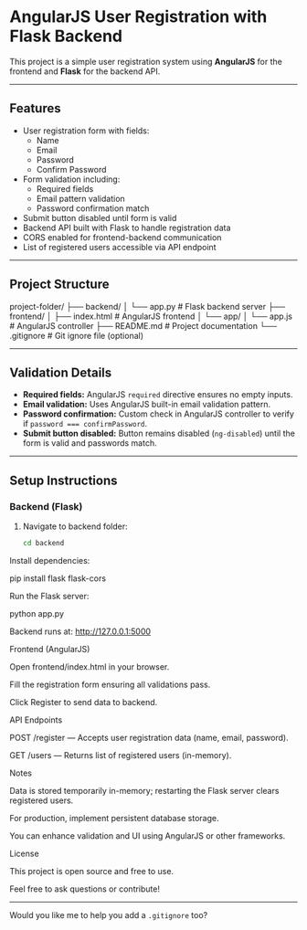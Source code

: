 # AngularJS User Registration with Flask Backend

This project is a simple user registration system using **AngularJS** for the frontend and **Flask** for the backend API.

---

## Features

- User registration form with fields:
  - Name
  - Email
  - Password
  - Confirm Password
- Form validation including:
  - Required fields
  - Email pattern validation
  - Password confirmation match
- Submit button disabled until form is valid
- Backend API built with Flask to handle registration data
- CORS enabled for frontend-backend communication
- List of registered users accessible via API endpoint

---

## Project Structure

project-folder/
├── backend/
│ └── app.py # Flask backend server
├── frontend/
│ ├── index.html # AngularJS frontend
│ └── app/
│ └── app.js # AngularJS controller
├── README.md # Project documentation
└── .gitignore # Git ignore file (optional)

---

## Validation Details

- **Required fields:** AngularJS `required` directive ensures no empty inputs.
- **Email validation:** Uses AngularJS built-in email validation pattern.
- **Password confirmation:** Custom check in AngularJS controller to verify if `password === confirmPassword`.
- **Submit button disabled:** Button remains disabled (`ng-disabled`) until the form is valid and passwords match.

---

## Setup Instructions

### Backend (Flask)

1. Navigate to backend folder:

   ```bash
   cd backend
Install dependencies:

pip install flask flask-cors


Run the Flask server:

python app.py


Backend runs at: http://127.0.0.1:5000

Frontend (AngularJS)

Open frontend/index.html in your browser.

Fill the registration form ensuring all validations pass.

Click Register to send data to backend.

API Endpoints

POST /register — Accepts user registration data (name, email, password).

GET /users — Returns list of registered users (in-memory).

Notes

Data is stored temporarily in-memory; restarting the Flask server clears registered users.

For production, implement persistent database storage.

You can enhance validation and UI using AngularJS or other frameworks.

License

This project is open source and free to use.

Feel free to ask questions or contribute!


---

Would you like me to help you add a `.gitignore` too?

